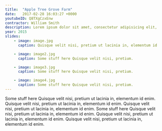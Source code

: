 ```yaml
---
title:  "Apple Tree Grove Farm"
date:   2017-02-28 16:03:27 +0000
youtubeID: Q8TXgCzxEnw
contractor: William Smith
description: Lorem ipsum dolor sit amet, consectetur adipisicing elit, sed do eiusmod tempor incididunt ut labore et dolore magna aliqua. Ut enim ad minim veniam, quis nostrud exercitation ullamco laboris nisi ut aliquip ex ea commodo consequat. Duis aute irure dolor in reprehenderit in voluptate velit esse cillum dolore eu fugiat nulla pariatur. Excepteur sint occaecat cupidatat non proident, sunt in culpa qui officia deserunt mollit anim id est laborum.
year: 2015
slides:
    - image: image.jpg
      caption: Quisque velit nisi, pretium ut lacinia in, elementum id enim.

    - image: image2.jpg
      caption: Some stuff here Quisque velit nisi, pretium.

    - image: image3.jpg
      caption: Some stuff here Quisque velit nisi, pretium.

    - image: image4.jpg
      caption: Some stuff here Quisque velit nisi, pretium.
---
```


Some stuff here Quisque velit nisi, pretium ut lacinia in, elementum id enim. Quisque velit nisi, pretium ut lacinia in, elementum id enim. Quisque velit nisi, pretium ut lacinia in, elementum id enim.
Some stuff here Quisque velit nisi, pretium ut lacinia in, elementum id enim. Quisque velit nisi, pretium ut lacinia in, elementum id enim. Quisque velit nisi, pretium ut lacinia in, elementum id enim.

